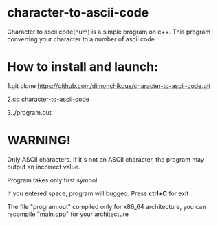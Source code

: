 # character-to-ascii-code
Character to ascii code(num) is a simple program on c++. This program converting your character to a number of ascii code

# How to install and launch:

1.git clone https://github.com/dimonchikous/character-to-ascii-code.git

2.cd character-to-ascii-code

3../program.out


# WARNING!
Only ASCII characters. If it's not an ASCII character, the program may output an incorrect value.

Program takes only first symbol

If you entered space, program will bugged. Press **ctrl+C** for exit

The file "program.out" compiled only for x86_64 architecture, you can recompile "main.cpp" for your architecture 
